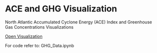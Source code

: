 # ACE and GHG Visualization
North Atlantic Accumulated Cyclone Energy (ACE) Index and Greenhouse Gas Concentrations Visualizations

[Open Visualization](https://github.com/jrongtt/ACE_GHG/blob/main/ACE_GHG_Plot.pdf)

For code refer to:
GHG_Data.ipynb
